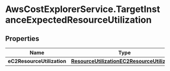 # AwsCostExplorerService.TargetInstanceExpectedResourceUtilization

## Properties

Name | Type | Description | Notes
------------ | ------------- | ------------- | -------------
**eC2ResourceUtilization** | [**ResourceUtilizationEC2ResourceUtilization**](ResourceUtilizationEC2ResourceUtilization.md) |  | [optional] 


